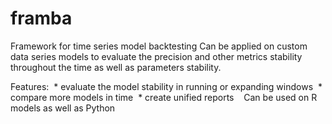 # framba

Framework for time series model backtesting
Can be applied on custom data series models to evaluate the precision and other metrics stability throughout the time as well as parameters stability.

Features:
 * evaluate the model stability in running or expanding windows
 * compare more models in time
 * create unified reports
 
 Can be used on R models as well as Python
